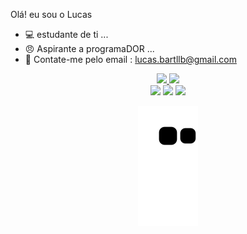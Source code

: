 Olá! eu sou o Lucas 

- 💻 estudante de ti ...
- 😠 Aspirante a programaDOR ...
- 📧  Contate-me pelo email : lucas.bartllb@gmail.com

<div align="center">
  <a href="https://github.com/lucasbartl">
  <img height="180em" src="https://github-readme-stats.vercel.app/api?username=lucasbartl&show_icons=false&theme=dracula&include_all_commits=true&count_private=true"/>
  <img height="180em" src="https://github-readme-stats.vercel.app/api/top-langs/?username=lucasbartl&layout=compact&langs_count=7&theme=dracula"/>
<div/>

<div>
  <a href="https://instagram.com/lucasb4rt7" target="_blank"><img src="https://img.shields.io/badge/-Instagram-%23E4405F?style=for-the-badge&logo=instagram&logoColor=white" target="_blank"></a>
 <a href="https://discord.gg/lucasbartl#9310" target="_blank"><img src="https://img.shields.io/badge/Discord-7289DA?style=for-the-badge&logo=discord&logoColor=white" target="_blank"></a> 
  <a href="https://www.linkedin.com/in/lucas-bartl-rodrigues-953a541a3" target="_blank"><img src="https://img.shields.io/badge/-LinkedIn-%230077B5?style=for-the-badge&logo=linkedin&logoColor=white" target="_blank"></a> 
 
  ![Snake animation](https://github.com/rafaballerini/rafaballerini/blob/output/github-contribution-grid-snake.svg)
<div/>
